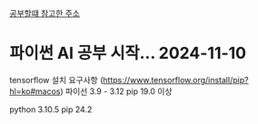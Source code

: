 [공부할떄 참고한 주소](https://wikidocs.net/249309)
# 파이썬 AI  공부 시작... 2024-11-10

tensorflow 설치 요구사항 (https://www.tensorflow.org/install/pip?hl=ko#macos)
파이선 3.9 - 3.12
pip 19.0 이상

python 3.10.5
pip 24.2
